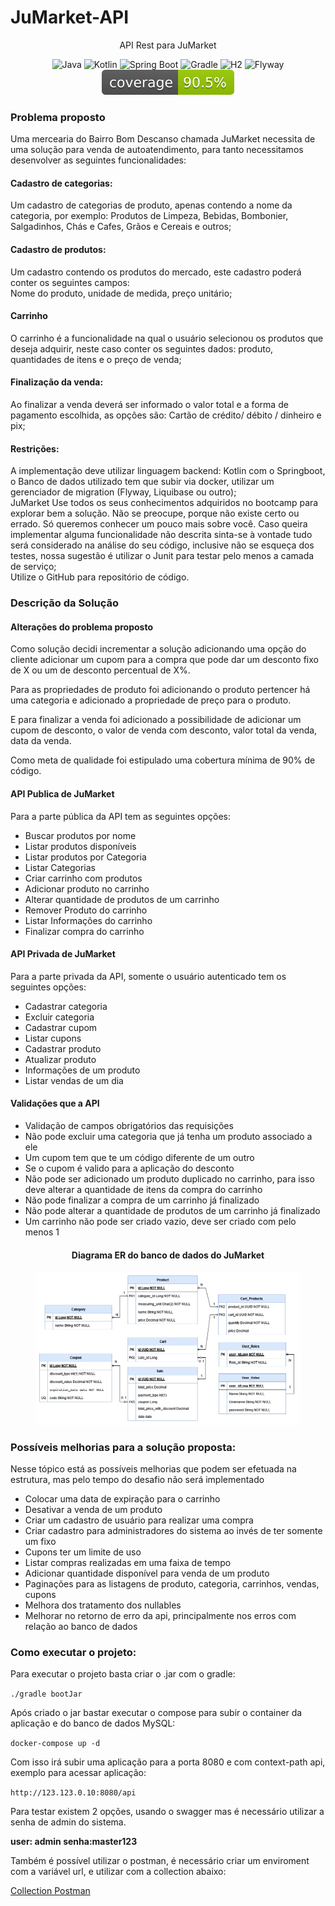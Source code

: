 <h1>JuMarket-API</h1>
<p align="center">API Rest para JuMarket</p>
<p align="center">
     <a>
        <img alt="Java" src="https://img.shields.io/badge/Java-v17-blue.svg" />
    </a>
    <a>
        <img alt="Kotlin" src="https://img.shields.io/badge/Kotlin-v1.8.21-purple.svg" />
    </a>
    <a>
        <img alt="Spring Boot" src="https://img.shields.io/badge/Spring%20Boot-v3.1.1-brightgreen.svg" />
    </a>
    <a>
        <img alt="Gradle" src="https://img.shields.io/badge/Gradle-v8.1.1-lightgreen.svg" />
    </a>
    <a>
        <img alt="H2" src="https://img.shields.io/badge/H2-v2.1.210-darkblue.svg" />
    </a>
    <a>
        <img alt="Flyway" src="https://img.shields.io/badge/Flyway-v7.8.0-red.svg">
    </a>
<a>
<img src=".github/badges/jacoco.svg"  alt="Code Coverage"/><br>
</a>
</p>

<h3>Problema proposto</h3>
<p>Uma mercearia do Bairro Bom Descanso chamada JuMarket necessita de uma solução para venda de autoatendimento, para tanto necessitamos desenvolver as seguintes funcionalidades:</p>

<h4>Cadastro de categorias:</h4>
<p>Um cadastro de categorias de produto, apenas contendo a nome da categoria, por exemplo: Produtos de Limpeza, Bebidas, Bombonier, Salgadinhos, Chás e Cafes, Grãos e Cereais e outros;</p>

<h4>Cadastro de produtos:</h4>
<p>Um cadastro contendo os produtos do mercado, este cadastro poderá conter os seguintes campos:<br>
Nome do produto, unidade de medida, preço unitário;</p>

<h4>Carrinho</h4>
<p>O carrinho é a funcionalidade na qual o usuário selecionou os produtos que deseja adquirir, neste caso conter os seguintes dados: produto, quantidades de itens e o preço de venda;</p>

<h4>Finalização da venda:</h4>
<p>Ao finalizar a venda deverá ser informado o valor total e a forma de pagamento escolhida, as opções são: Cartão de crédito/ débito / dinheiro e pix;</p>

<h4>Restrições:</h4>
<p>
A implementação deve utilizar linguagem backend: Kotlin com o Springboot, o Banco de dados utilizado tem que subir via docker, utilizar um gerenciador de migration (Flyway, Liquibase ou outro);<br> JuMarket Use todos os seus conhecimentos adquiridos no bootcamp para explorar bem a solução. Não se preocupe, porque não existe certo ou errado. Só queremos conhecer um pouco mais sobre você. Caso queira implementar alguma funcionalidade não descrita sinta-se à vontade tudo será considerado na análise do seu código, inclusive não se esqueça dos testes, nossa sugestão é utilizar o Junit para testar pelo menos a camada de serviço;<br> Utilize o GitHub para repositório de código.</p>

<h3>Descrição da Solução</h3>

<h4>Alterações do problema proposto</h4>

<p>Como solução decidi incrementar a solução adicionando uma opção do cliente adicionar um cupom para a compra que pode dar um desconto fixo de X ou um de desconto percentual de X%.</p>

<p>Para as propriedades de produto foi adicionando o produto pertencer há uma categoria e adicionado a propriedade de preço para o produto.</p>

<p>E para finalizar a venda foi adicionado a possibilidade de adicionar um cupom de desconto, o valor de venda com desconto, valor total da venda, data da venda.</p>

<p>Como meta de qualidade foi estipulado uma cobertura mínima de 90% de código.</p>

<h4>API Publica de JuMarket</h4>

<p>Para a parte pública da API tem as seguintes opções:</p>

* Buscar produtos por nome
* Listar produtos disponíveis
* Listar produtos por Categoria
* Listar Categorias
* Criar carrinho com produtos
* Adicionar produto no carrinho
* Alterar quantidade de produtos de um carrinho
* Remover Produto do carrinho
* Listar Informações do carrinho
* Finalizar compra do carrinho

<h4>API Privada de JuMarket</h4>

<p>Para a parte privada da API, somente o usuário autenticado tem os seguintes opções:</p>

* Cadastrar categoria
* Excluir categoria
* Cadastrar cupom
* Listar cupons
* Cadastrar produto
* Atualizar produto
* Informações de um produto
* Listar vendas de um dia

<h4>Validações que a API</h4>

* Validação de campos obrigatórios das requisições
* Não pode excluir uma categoria que já tenha um produto associado a ele
* Um cupom tem que te um código diferente de um outro
* Se o cupom é valido para a aplicação do desconto
* Não pode ser adicionado um produto duplicado no carrinho, para isso deve alterar a quantidade de itens da compra do
  carrinho
* Não pode finalizar a compra de um carrinho já finalizado
* Não pode alterar a quantidade de produtos de um carrinho já finalizado
* Um carrinho não pode ser criado vazio, deve ser criado com pelo menos 1

<h4 align="center">Diagrama ER do banco de dados do JuMarket</h4>
<figure>
<p align="center">
  <img src="assets/JuMarket.png"  alt="API para Sistema de Avaliação de Créditos"/><br>
</p>
</figure>

<h3>Possíveis melhorias para a solução proposta:</h3>

<p>Nesse tópico está as possíveis melhorias que podem ser efetuada na estrutura, mas pelo tempo do desafio não será implementado</p>

* Colocar uma data de expiração para o carrinho
* Desativar a venda de um produto
* Criar um cadastro de usuário para realizar uma compra
* Criar cadastro para administradores do sistema ao invés de ter somente um fixo
* Cupons ter um limite de uso
* Listar compras realizadas em uma faixa de tempo
* Adicionar quantidade disponível para venda de um produto
* Paginações para as listagens de produto, categoria, carrinhos, vendas, cupons
* Melhora dos tratamento dos nullables
* Melhorar no retorno de erro da api, principalmente nos erros com relação ao banco de dados

<h3>Como executar o projeto:</h3>

<p>Para executar o projeto basta criar o .jar com o gradle:</p>
<code>./gradle bootJar</code>
<p>Após criado o jar bastar executar o compose para subir o container da aplicação e do banco de dados MySQL:</p>
<code>docker-compose up -d</code>
<p>Com isso irá subir uma aplicação para a porta 8080 e com context-path api, exemplo para acessar aplicação:</p>
<code>http://123.123.0.10:8080/api</code>
<p>Para testar existem 2 opções, usando o swagger mas é necessário utilizar a senha de admin do sistema.</p>
<p><b>user: admin senha:master123</b></p>

<p>Também é possível utilizar o postman, é necessário criar um enviroment com a variável url, e utilizar com a collection abaixo:  </p>
<a href="assets/JuMarket.postman_collection.json">Collection Postman</a><br>
